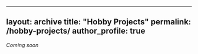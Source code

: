 
---
layout: archive
title: "Hobby Projects"
permalink: /hobby-projects/
author_profile: true
---


_Coming soon_
